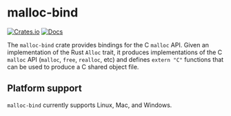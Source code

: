 <!-- Copyright 2017 the authors. See the 'Copyright and license' section of the
README.md file at the top-level directory of this repository.

Licensed under the Apache License, Version 2.0 (the LICENSE-APACHE file) or
the MIT license (the LICENSE-MIT file) at your option. This file may not be
copied, modified, or distributed except according to those terms. -->

malloc-bind
===========

[![Crates.io](https://img.shields.io/crates/v/malloc-bind.svg)](https://crates.io/crates/malloc-bind)
[![Docs](https://docs.rs/malloc-bind/badge.svg)](https://docs.rs/malloc-bind)

The `malloc-bind` crate provides bindings for the C `malloc` API. Given an implementation of the Rust `Alloc` trait, it produces implementations of the C `malloc` API (`malloc`, `free`, `realloc`, etc) and defines `extern "C"` functions that can be used to produce a C shared object file.

## Platform support

`malloc-bind` currently supports Linux, Mac, and Windows.
